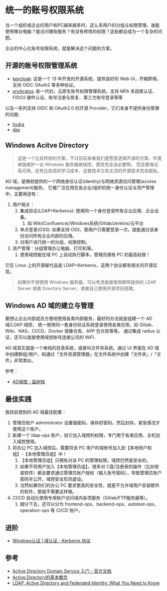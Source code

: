 # 统一的账号权限系统

当一个组织或企业的用户和PC越来越多时，这么多用户的分组与权限管理，谁能使用哪台电脑？能访问哪些服务？有没有修改的权限？这些都会成为一个复杂的问题。

企业的中心化账号权限系统，就是解决这个问题的方案。

## 开源的账号权限管理系统

- [keycloak](https://github.com/keycloak/keycloak): 这是一个 13 年开发的开源系统，提供良好的 Web UI，开箱即用，支持 OIDC OAuth2 等多种协议。
- [ory/kratos](https://github.com/ory/kratos): 新一代的，云原生账号权限管理系统，支持 MFA 多因素认证、FIDO2 硬件认证、账号注册与恢复、第三方账号登录等等

以及一系列支持 OIDC 和 OAuth2.0  的开源 Provider，它们本身不提供身份管理的功能:

- [hydra](https://github.com/ory/hydra)
- [dex](https://github.com/dexidp/dex)


## Windows Acitve Directory

>这是一个比较传统的方案，不过目前来看我们更愿意选择开源的方案，毕竟单独维护一台 Windows 服务器做域控，感觉完全没必要啊。
>而且要保证高可用，还有比较高的学习成本，这套技术又和主流的开源技术完全脱轨。

AD 域，是微软提供的一个网络身份认证(identity)与网络资源访问管理(access management)服务。
它被广泛应用在各企业/组织的统一身份认证与资产管理中，主要用途有：

1. 用户相关：
   1. 集成验证(LDAP+Kerberos): 使用同一个身份登录所有企业应用、企业设备。
      1. 如 Wiki(Confluence)/Windows系统/Gitlab/Jenkins/云平台
   2. 单点登录(OSS): 如果支持 OSS，那用户只需要登录一次，就能通过该身份访问所有企业内部的应用。
   3. 对用户进行统一的分组、权限控制。
2. 资产管理：分组管理办公电脑、打印机等。
   1. 使用域控能在域 PC 上自动执行脚本，管理员拥有 PC 的最高权限！

它在 Linux 上的开源替代品是 LDAP+Kerberos，这两个协议都有相关的开源实现。

>如果你不想使用 Windows 服务器，可以考虑直接使用群晖提供的 LDAP Server 或者 Directory Server，或者自己使用开源项目搭建。

## Windows AD 域的建立与管理

要想让企业内部成员方便地使用各类内部服务，最好的办法就是组建一个 AD 域/LDAP 域控，
统一使用同一套身份验证系统登录使用各类应用，如 Gitlab、Wiki、NAS、CI/CD、Docker 镜像仓库、APP 包仓库等等。
通过集成 radius 认证，还可以直接使用域控账号连接公司的 WiFi.

AD 域其实就是一个单纯的目录系统，或者叫文件夹系统。通过 UI 界面在 AD 域中创建群组/用户，和通过「文件资源管理器」在文件系统中创建「文件夹」/「文件」非常类似。

参考：

- [AD域控 - 盐树枝](https://zhuanlan.zhihu.com/p/102694636)

## 最佳实践

我目前想到的 AD 域最佳配置：

1. 管理员账户 administrator 设置强密码，保存好密码，然后封存。紧急情况才使用这个账户。
2. 新建一个 ldap-ops 账户，给它加入域控的权限，专门用于各类应用、主机加入域控使用。
3. 将办公 PC 加入域控后，需要将该 PC 用户的域账号加入到【本地用户和组】-【本地管理员组】中！
   1. 【本地管理员组】只拥有对该 PC 的管理权限，域控仍然是安全的。
   2. 如果不将用户加入【本地管理员组】，很多对 C盘/注册表的操作（比如安装软件）都会要求通过管理员账户授权（输入账号密码），导致管理员账户密码半公开，域控安全形同虚设。
   3. 当然如果你们的办公 PC 要求更高的安全性，就是不允许域用户安装额外的软件，那就不需要这样做。
4. CI/CD 自动化使用专用账户访问域内各项服务（Gitlab/FTP服务器等）。
   1. 细分下去，还可以分为 frontend-ops、backend-ops、autotest-ops、operation-ops 等 CI/CD 账户。


## 进阶

- [Windows认证 | 域认证 - Kerberos 协议](https://zhuanlan.zhihu.com/p/89399579)

## 参考

- [Acitve Directory Domain Service 入门 - 官方文档](https://docs.microsoft.com/zh-cn/windows-server/identity/ad-ds/ad-ds-getting-started)
- [Active Directory的基本概念](https://www.cnblogs.com/IFire47/p/6672176.html)
- [LDAP, Active Directory and Federated Identity: What You Need to Know](https://doubleoctopus.com/blog/ldap-active-directory-and-federated-identity-what-you-need-to-know/)